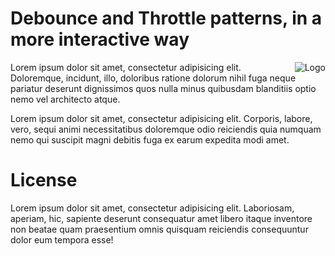 # Debounce and Throttle patterns, in a more interactive way

<img
    src="https://raw.github.com/caiogondim/js-debounce-throttle-visual-explanation/gh-pages/logo.png"
    alt="Logo"
    align="right"
/>

Lorem ipsum dolor sit amet, consectetur adipisicing elit. Doloremque, incidunt,
illo, doloribus ratione dolorum nihil fuga neque pariatur deserunt dignissimos
quos nulla minus quibusdam blanditiis optio nemo vel architecto atque.

Lorem ipsum dolor sit amet, consectetur adipisicing elit. Corporis, labore,
vero, sequi animi necessitatibus doloremque odio reiciendis quia numquam nemo
qui suscipit magni debitis fuga ex earum expedita modi amet.

# License

Lorem ipsum dolor sit amet, consectetur adipisicing elit. Laboriosam, aperiam,
hic, sapiente deserunt consequatur amet libero itaque inventore non beatae quam
praesentium omnis quisquam reiciendis consequuntur dolor eum tempora esse!
